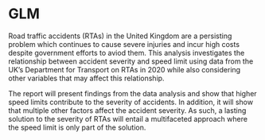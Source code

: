 # GLM

Road traffic accidents (RTAs) in the United Kingdom are a persisting problem which continues to cause severe injuries and incur high costs despite government efforts to aviod them. This analysis investigates the relationship between accident severity and speed limit using data from the UK’s Department for Transport on RTAs in 2020 while also considering other variables that may affect this relationship.

The report will present findings from the data analysis and show that higher speed limits contribute to the severity of accidents. In addition, it will show that multiple other factors affect the accident severity. As such, a lasting solution to the severity of RTAs will entail a multifaceted approach where the speed limit is only part of the solution.

